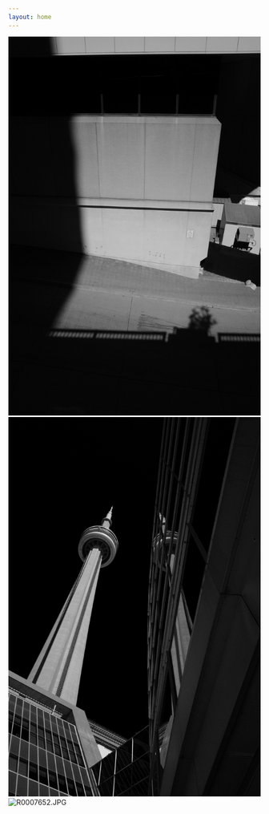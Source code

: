 ```yaml
---
layout: home
---
```


![R0007551.JPG](images/R0007551.jpg)
![R0007558.JPG](/images/R0007558.jpg)
![R0007652.JPG](https://olivierepaud.github.io/oep_blog/images/R0007652.jpg)
